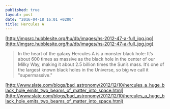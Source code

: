 ```yaml
---
published: true
layout: post
date: "2016-04-18 16:01 +0200"
title: Hercules A
---
```

[http://imgsrc.hubblesite.org/hu/db/images/hs-2012-47-a-full_jpg.jpg](http://imgsrc.hubblesite.org/hu/db/images/hs-2012-47-a-full_jpg.jpg)

> In the heart of the galaxy Hercules A is a monster black hole: It’s about 600 times as massive as the black hole in the center of our Milky Way, making it about 2.5 billion times the Sun’s mass. It’s one of the largest known black holes in the Universe, so big we call it "supermassive."

[http://www.slate.com/blogs/bad_astronomy/2012/12/10/hercules_a_huge_black_hole_emits_two_beams_of_matter_into_space.html](http://www.slate.com/blogs/bad_astronomy/2012/12/10/hercules_a_huge_black_hole_emits_two_beams_of_matter_into_space.html)
